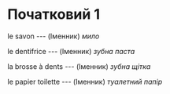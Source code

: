 # Початковий 1
le savon --- (Іменник)
*мило*



le dentifrice --- (Іменник)
*зубна паста*



la brosse à dents --- (Іменник)
*зубна щітка*



le papier toilette --- (Іменник)
*туалетний папір*